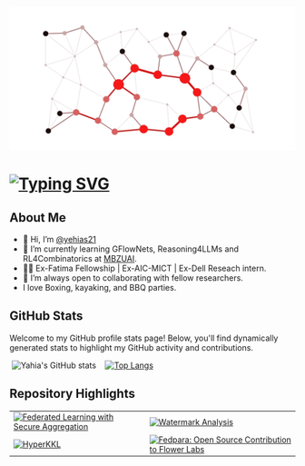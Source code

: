 [<img src="https://raw.githubusercontent.com/yehias21/yehias21/master/graph.gif" alt="👋 Hi there! I'm Yahia Salaheldin Shaaban" title="👋 Hi there! I'm Yahia Salaheldin Shaaban"/>](https://github.com/yehias21)
# [![Typing SVG](https://readme-typing-svg.demolab.com?font=Fira+Code&pause=1000&width=450&lines=I+am+Yahia+Salaheldin+Shaaban;Msc.+Student+in+MBZUAI;Working+on+AI4Science%2C+Reasoning4LLMs)](https://git.io/typing-svg)
## About Me
- 👋 Hi, I’m [@yehias21](https://www.yehias21.github.io/)
- 🌱 I’m currently learning GFlowNets, Reasoning4LLMs and RL4Combinatorics at [MBZUAI](https://mbzuai.ac.ae/).
- 👨‍💼 Ex-Fatima Fellowship | Ex-AIC-MICT | Ex-Dell Reseach intern.
- 👯 I’m always open to collaborating with fellow researchers.
- I love Boxing, kayaking, and BBQ parties.

## GitHub Stats

Welcome to my GitHub profile stats page! Below, you'll find dynamically generated stats to highlight my GitHub activity and contributions.

&nbsp;![Yahia's GitHub stats](https://github-readme-stats.vercel.app/api?username=yehias21&count_private=true&theme=radical)&nbsp;&nbsp;&nbsp;
[![Top Langs](https://github-readme-stats.vercel.app/api/top-langs/?username=yehias21&exclude_repo=JupyterNotebookRepo&hide=jupyter%20notebook,pure%20basic,purebasic,less,scss&layout=compact&hide_title=true&langs_count=8)](https://github.com/anuraghazra/github-readme-stats)

## Repository Highlights

<table>
  <tr>
    <td>
      <a href="https://github.com/yehias21/FedRs">
        <img src="https://github-readme-stats.vercel.app/api/pin/?username=yehias21&repo=FedRs&theme=radical" alt="Federated Learning with Secure Aggregation">
      </a>
    </td>
    <td>
      <a href="https://github.com/yehias21/Watermark-Analysis">
        <img src="https://github-readme-stats.vercel.app/api/pin/?username=yehias21&repo=Watermark-Analysis&theme=radical" alt="Watermark Analysis">
      </a>
    </td>
  </tr>
  <tr>
    <td>
      <a href="https://github.com/yehias21/HyperKKL">
        <img src="https://github-readme-stats.vercel.app/api/pin/?username=yehias21&repo=HyperKKL&theme=radical" alt="HyperKKL">
      </a>
    </td>
    <td>
      <a href="https://github.com/yehias21/flower/tree/fedpara-updated/baselines">
        <img src="https://github-readme-stats.vercel.app/api/pin/?username=yehias21&repo=flower&theme=radical" alt="Fedpara: Open Source Contribution to Flower Labs">
      </a>
    </td>
  </tr>
</table>
